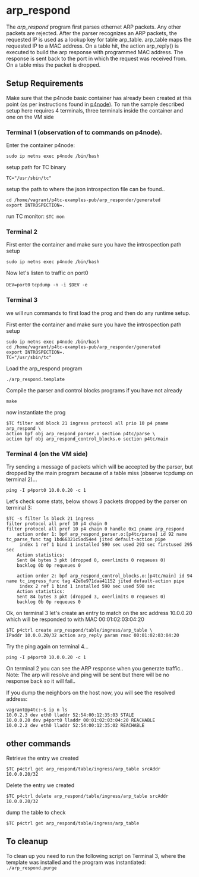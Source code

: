 # arp_respond

The *arp_respond* program first parses ethernet ARP packets. Any other packets are
rejected. After the parser recognizes an ARP packets, the requested IP is used as a lookup
key for table arp_table. arp_table maps the requested IP to a MAC address. On a table hit,
the action arp_reply() is executed to build the arp response with programmed MAC address.
The response is sent back to the port in which the request was received from.
On a table miss the packet is dropped.

## Setup Requirements

Make sure that the p4node basic container has already been created at this point (as per instructions found in [p4node](https://github.com/p4tc-dev/p4tc-examples-pub.git)). To run the sample described setup here requires 4 terminals, three terminals inside the container and one on the VM side

### Terminal 1 (observation of tc commands on p4node).

Enter the container p4node:

`sudo ip netns exec p4node /bin/bash`

setup path for TC binary

`TC="/usr/sbin/tc"`

setup the path to where the json introspection file can be found..

```
cd /home/vagrant/p4tc-examples-pub/arp_responder/generated
export INTROSPECTION=.
```

run TC monitor:
`$TC mon`

### Terminal 2

First enter the container and make sure you have the introspection path setup

`sudo ip netns exec p4node /bin/bash`

Now let's listen to traffic on port0

`DEV=port0`
`tcpdump -n -i $DEV -e`

### Terminal 3

we will run commands to first load the prog and then do any runtime setup.

First enter the container and make sure you have the introspection path setup

```
sudo ip netns exec p4node /bin/bash
cd /home/vagrant/p4tc-examples-pub/arp_responder/generated
export INTROSPECTION=.
TC="/usr/sbin/tc"
```

Load the arp_respond program

`./arp_respond.template`

Compile the parser and control blocks programs if you have not already

`make`

now instantiate the prog

```
$TC filter add block 21 ingress protocol all prio 10 p4 pname arp_respond \
action bpf obj arp_respond_parser.o section p4tc/parse \
action bpf obj arp_respond_control_blocks.o section p4tc/main
```

### Terminal 4 (on the VM side)

Try sending a message of packets which will be accepted by the parser, but dropped by the main program because of a table miss (observe tcpdump on terminal 2)...

`ping -I p4port0 10.0.0.20 -c 1`

Let's check some stats, below shows 3 packets dropped by the parser on terminal 3:

```
$TC -s filter ls block 21 ingress
filter protocol all pref 10 p4 chain 0
filter protocol all pref 10 p4 chain 0 handle 0x1 pname arp_respond
	action order 1: bpf arp_respond_parser.o:[p4tc/parse] id 92 name tc_parse_func tag 1bd66321c5ad54e4 jited default-action pipe
	 index 1 ref 1 bind 1 installed 590 sec used 293 sec firstused 295 sec
 	Action statistics:
	Sent 84 bytes 3 pkt (dropped 0, overlimits 0 requeues 0)
	backlog 0b 0p requeues 0

	action order 2: bpf arp_respond_control_blocks.o:[p4tc/main] id 94 name tc_ingress_func tag 42e6e971daa41152 jited default-action pipe
	 index 2 ref 1 bind 1 installed 590 sec used 590 sec
 	Action statistics:
	Sent 84 bytes 3 pkt (dropped 3, overlimits 0 requeues 0)
	backlog 0b 0p requeues 0
```

Ok, on terminal 3 let's create an entry to match on the src address 10.0.0.20 which will be responded to with MAC 00:01:02:03:04:20

```
$TC p4ctrl create arp_respond/table/ingress/arp_table \
IPaddr 10.0.0.20/32 action arp_reply param rmac 00:01:02:03:04:20
```

Try the ping again on terminal 4...

`ping -I p4port0 10.0.0.20 -c 1`

On terminal 2 you can see the ARP response when you generate traffic..
Note: The arp will resolve and ping will be sent but there will be no response back so it will fail..

If you dump the neighbors on the host now, you will see the resolved address:

```
vagrant@p4tc:~$ ip n ls
10.0.2.3 dev eth0 lladdr 52:54:00:12:35:03 STALE
10.0.0.20 dev p4port0 lladdr 00:01:02:03:04:20 REACHABLE
10.0.2.2 dev eth0 lladdr 52:54:00:12:35:02 REACHABLE
```

## other commands

Retrieve the entry we created

`$TC p4ctrl get arp_respond/table/ingress/arp_table srcAddr 10.0.0.20/32`

Delete the entry we created

`$TC p4ctrl delete arp_respond/table/ingress/arp_table srcAddr 10.0.0.20/32`

dump the table to check

`$TC p4ctrl get arp_respond/table/ingress/arp_table`

To cleanup
----------
To clean up you need to run the following script on Terminal 3, where the template was installed and the program was instantiated:
`./arp_respond.purge`
